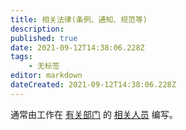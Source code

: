 ```yaml
---
title: 相关法律(条例、通知、规范等)
description: 
published: true
date: 2021-09-12T14:38:06.228Z
tags:
    - 无标签
editor: markdown
dateCreated: 2021-09-12T14:38:06.228Z
---
```


通常由工作在 [有关部门](/censorship/有关部门.md) 的 [相关人员](/censorship/相关人员.md) 编写。
